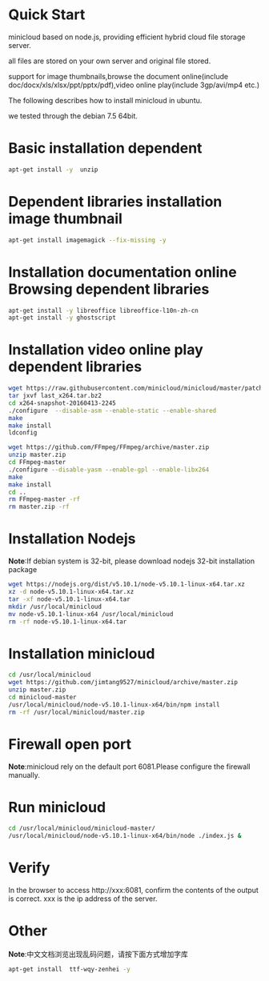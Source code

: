 # Quick Start

minicloud based on node.js, providing efficient hybrid cloud file storage server.

all files are stored on your own server and original file stored.

support for image thumbnails,browse the document online(include doc/docx/xls/xlsx/ppt/pptx/pdf),video online play(include 3gp/avi/mp4 etc.)

The following describes how to install minicloud in ubuntu.

we tested through the debian 7.5 64bit.


# Basic installation dependent
```bash 
apt-get install -y  unzip
```
# Dependent libraries installation image thumbnail

```bash
apt-get install imagemagick --fix-missing -y
```

# Installation documentation online Browsing dependent libraries
```bash 
apt-get install -y libreoffice libreoffice-l10n-zh-cn
apt-get install -y ghostscript 
```

# Installation video online play dependent libraries
```bash
wget https://raw.githubusercontent.com/minicloud/minicloud/master/patch/linux/last_x264.tar.bz2
tar jxvf last_x264.tar.bz2
cd x264-snapshot-20160413-2245
./configure  --disable-asm --enable-static --enable-shared 
make
make install
ldconfig

wget https://github.com/FFmpeg/FFmpeg/archive/master.zip
unzip master.zip
cd FFmpeg-master
./configure --disable-yasm --enable-gpl --enable-libx264
make
make install
cd ..
rm FFmpeg-master -rf
rm master.zip -rf
```

# Installation Nodejs 

__Note__:If debian system is 32-bit, please download nodejs 32-bit installation package

```bash
wget https://nodejs.org/dist/v5.10.1/node-v5.10.1-linux-x64.tar.xz
xz -d node-v5.10.1-linux-x64.tar.xz
tar -xf node-v5.10.1-linux-x64.tar
mkdir /usr/local/minicloud
mv node-v5.10.1-linux-x64 /usr/local/minicloud
rm -rf node-v5.10.1-linux-x64.tar
```

# Installation minicloud

```bash
cd /usr/local/minicloud
wget https://github.com/jimtang9527/minicloud/archive/master.zip
unzip master.zip
cd minicloud-master
/usr/local/minicloud/node-v5.10.1-linux-x64/bin/npm install
rm -rf /usr/local/minicloud/master.zip
```

# Firewall open port

__Note__:minicloud rely on the default port 6081.Please configure the firewall manually.

# Run minicloud
```bash
cd /usr/local/minicloud/minicloud-master/
/usr/local/minicloud/node-v5.10.1-linux-x64/bin/node ./index.js &
```

# Verify

In the browser to access http://xxx:6081, confirm the contents of the output is correct. xxx is the ip address of the server.

# Other

__Note__:中文文档浏览出现乱码问题，请按下面方式增加字库
```bash
apt-get install  ttf-wqy-zenhei -y 
```